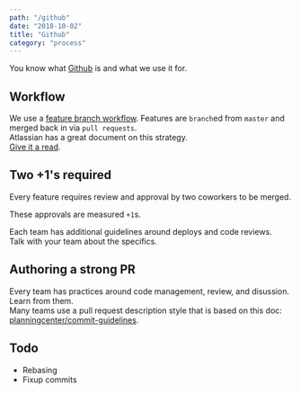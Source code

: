 ```yaml
---
path: "/github"
date: "2018-10-02"
title: "Github"
category: "process"
---
```


You know what [Github](https://github.com/) is and what we use it for.  

## Workflow
We use a [feature branch workflow](https://git-scm.com/book/en/v1/Git-Branching-Branching-Workflows).
Features are `branch`ed from `master` and merged back in via `pull requests`.  
Atlassian has a great document on this strategy.  
[Give it a read]( https://www.atlassian.com/git/tutorials/comparing-workflows/feature-branch-workflow). 

## Two +1's required
Every feature requires review and approval by two coworkers to be merged.

These approvals are measured `+1`s.

Each team has additional guidelines around deploys and code reviews.  
Talk with your team about the specifics.  

## Authoring a strong PR
Every team has practices around code management, review, and disussion.  
Learn from them.  
Many teams use a pull request description style that is based on this doc: 
[planningcenter/commit-guidelines](https://github.com/planningcenter/commit-guidelines).

## Todo
* Rebasing
* Fixup commits